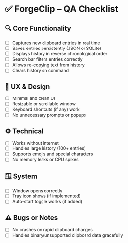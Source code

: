 # ✅ ForgeClip – QA Checklist

## 🔍 Core Functionality
- [ ] Captures new clipboard entries in real time
- [ ] Saves entries persistently (JSON or SQLite)
- [ ] Displays history in reverse chronological order
- [ ] Search bar filters entries correctly
- [ ] Allows re-copying text from history
- [ ] Clears history on command

## 🧠 UX & Design
- [ ] Minimal and clean UI
- [ ] Resizable or scrollable window
- [ ] Keyboard shortcuts (if any) work
- [ ] No unnecessary prompts or popups

## ⚙️ Technical
- [ ] Works without internet
- [ ] Handles large history (100+ entries)
- [ ] Supports emojis and special characters
- [ ] No memory leaks or CPU spikes

## 🪟 System
- [ ] Window opens correctly
- [ ] Tray icon shows (if implemented)
- [ ] Auto-start toggle works (if added)

## ⚠️ Bugs or Notes
- [ ] No crashes on rapid clipboard changes
- [ ] Handles binary/unsupported clipboard data gracefully
